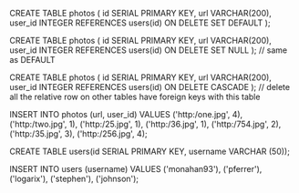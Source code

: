 CREATE TABLE photos (
id SERIAL PRIMARY KEY,
url VARCHAR(200),
user_id INTEGER REFERENCES users(id)
ON DELETE SET DEFAULT
);

CREATE TABLE photos (
id SERIAL PRIMARY KEY,
url VARCHAR(200),
user_id INTEGER REFERENCES users(id)
ON DELETE SET NULL
); // same as DEFAULT   

CREATE TABLE photos (
id SERIAL PRIMARY KEY,
url VARCHAR(200),
user_id INTEGER REFERENCES users(id)
ON DELETE CASCADE 
); // delete all the relative row on other tables have foreign keys with this table
 
INSERT INTO photos (url, user_id)
VALUES
('http:/one.jpg', 4),
('http:/two.jpg', 1),
('http:/25.jpg', 1),
('http:/36.jpg', 1),
('http:/754.jpg', 2),
('http:/35.jpg', 3),
('http:/256.jpg', 4);

CREATE TABLE users(id SERIAL PRIMARY KEY, username VARCHAR (50));

INSERT INTO users (username)
VALUES 
('monahan93'),
('pferrer'),
('logarix'),
('stephen'),
('johnson');



